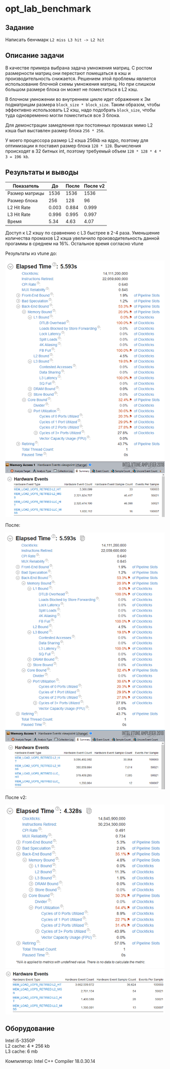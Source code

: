 # opt_lab_benchmark

## Задание
Написать бенчмарк `L2 miss L3 hit -> L2 hit`  

## Описание задачи
В качестве примера выбрана задача умножения матриц.
С ростом размерности матриц они перестают помещаться в кэш и производительность снижается.
Решением этой проблемы является использование блочной схемы умножения матриц.
Но при слишком большом размере блока он может не поместиться в L2 кэш.

В блочном умножении во внутреннем цикле идет ображение к 3м подматрицам размера `block_size * block_size`.
Таким образом, чтобы эффективно использовать L2 кэш, надо подобрать `block_size`, чтобы туда одновременно могли поместиться все 3 блока.

Для демонстрации замедления при постоянных промахах мимо L2 кэша был выставлен размер блока `256 * 256`.

У моего процессора размер L2 кэша 256kb на ядро, поэтому для оптимизации я поставил размер блока `128 * 128`. Вычисления происходят в 32 битных int, поэтому требуемый объем `128 * 128 * 4 * 3 = 196 kb`.


## Результаты и выводы
|Показатель | До | После | После v2 |
| - | - | - | - |
| Размер матрицы  | 1536 | 1536 | 1536 |
| Размер блока  | 256 | 128 | 96 |
| L2 Hit Rate  | 0.003 | 0.884 | 0.999 |
| L3 Hit Rate  | 0.996 | 0.995 | 0.997 |
| Время | 5.34 | 4.63 | 4.07 |

Доступ к L2 кэшу по сравнению с L3 быстрее в 2-4 раза.
Уменьшение количества промахов L2 кэша увеличило производительность данной прогаммы в среднем на 16%. Остальное время согласно vtune 

Результаты из vtune до:

![ge_before](ge_before.PNG)
![macc1_before](macc1_before.PNG)

После:

![ge_after](ge_after.PNG)
![macc1_after](macc1_after.PNG)

После v2:

![ge_after](ge_after_v2.PNG)
![macc1_after](macc1_after_v2.PNG)

## Оборудование
Intel i5-3350P  
L2 cache: 4 * 256 kb  
L3 cache: 6 mb

Компилятор: Intel C++ Compiler 18.0.30.14

